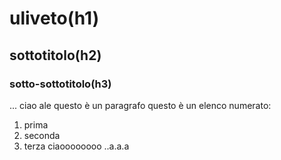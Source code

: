 # uliveto(h1)
## sottotitolo(h2)
### sotto-sottotitolo(h3)
...
ciao ale questo è un paragrafo
questo è un elenco numerato:
1. prima
2. seconda
3. terza
ciaoooooooo
..a.a.a